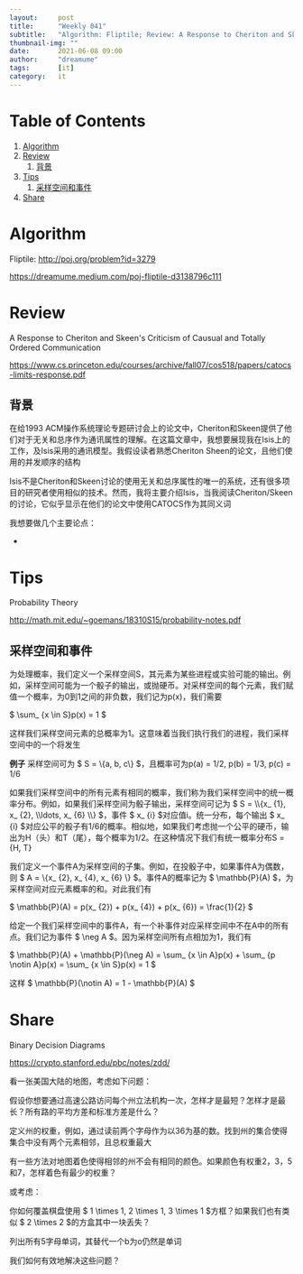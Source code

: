 ```yaml
---
layout:     post
title:      "Weekly 041"
subtitle:   "Algorithm: Fliptile; Review: A Response to Cheriton and Skeen's Criticism of Causual and Totally Ordered Communication; Tips: Probability Theory in Principles of Discrete Applied Mathematics; Share: Binary Decision Diagrams"
thumbnail-img: ""
date:       2021-06-08 09:00
author:     "dreamume"
tags: 		[it]
category:   it
---
```

<head>
    <script src="https://cdn.mathjax.org/mathjax/latest/MathJax.js?config=TeX-AMS-MML_HTMLorMML" type="text/javascript"></script>
    <script type="text/x-mathjax-config">
        MathJax.Hub.Config({
            tex2jax: {
            skipTags: ['script', 'noscript', 'style', 'textarea', 'pre'],
            inlineMath: [['$','$']]
            }
        });
    </script>
</head>

# Table of Contents

1.  [Algorithm](#org5011220)
2.  [Review](#org3706cb2)
    1.  [背景](#org04b7e81)
3.  [Tips](#org9574eb8)
    1.  [采样空间和事件](#org78514ce)
4.  [Share](#org63e202f)


<a id="org5011220"></a>

# Algorithm

Fliptile: <http://poj.org/problem?id=3279>

<https://dreamume.medium.com/poj-fliptile-d3138796c111>


<a id="org3706cb2"></a>

# Review

A Response to Cheriton and Skeen's Criticism of Causual and Totally Ordered Communication

<https://www.cs.princeton.edu/courses/archive/fall07/cos518/papers/catocs-limits-response.pdf>


<a id="org04b7e81"></a>

## 背景

在给1993 ACM操作系统理论专题研讨会上的论文中，Cheriton和Skeen提供了他们对于无关和总序作为通讯属性的理解。在这篇文章中，我想要展现我在Isis上的工作，及Isis采用的通讯模型。我假设读者熟悉Cheriton Sheen的论文，且他们使用的并发顺序的结构

Isis不是Cheriton和Skeen讨论的使用无关和总序属性的唯一的系统，还有很多项目的研究者使用相似的技术。然而，我将主要介绍Isis，当我阅读Cheriton/Skeen的讨论，它似乎显示在他们的论文中使用CATOCS作为其同义词

我想要做几个主要论点：

-   


<a id="org9574eb8"></a>

# Tips

Probability Theory

<http://math.mit.edu/~goemans/18310S15/probability-notes.pdf>


<a id="org78514ce"></a>

## 采样空间和事件

为处理概率，我们定义一个采样空间S，其元素为某些进程或实验可能的输出。例如，采样空间可能为一个骰子的输出，或抛硬币。对采样空间的每个元素，我们赋值一个概率，为0到1之间的非负数，我们记为p(x)，我们需要

$ \\sum_ {x \\in S}p(x) = 1 $

这样我们采样空间元素的总概率为1。这意味着当我们执行我们的进程，我们采样空间中的一个将发生

**例子** 采样空间可为 $ S = \\{a, b, c\\} $，且概率可为p(a) = 1/2, p(b) = 1/3, p(c) = 1/6

如果我们采样空间中的所有元素有相同的概率，我们称为我们采样空间中的统一概率分布。例如，如果我们采样空间为骰子输出，采样空间可记为 $ S = \\\\{x\_ {1}, x\_ {2}, \\\ldots, x\_ {6} \\\\} $，事件 $ x\_ {i} $对应值i。统一分布，每个输出 $ x\_ {i} $对应公平的骰子有1/6的概率。相似地，如果我们考虑抛一个公平的硬币，输出为H（头）和T（尾），每个概率为1/2。在这种情况下我们有统一概率分布S = {H, T}

我们定义一个事件A为采样空间的子集。例如，在投骰子中，如果事件A为偶数，则 $ A = \\{x_ {2}, x_ {4}, x_ {6} \\} $。事件A的概率记为 $ \\mathbb{P}(A) $，为采样空间对应元素概率的和。对此我们有

$ \\mathbb{P}(A) = p(x_ {2}) + p(x_ {4}) + p(x_ {6}) = \\frac{1}{2} $

给定一个我们采样空间中的事件A，有一个补事件对应采样空间中不在A中的所有点。我们记为事件 $ \\neg A $。因为采样空间所有点相加为1，我们有

$ \\mathbb{P}(A) + \\mathbb{P}(\\neg A) = \\sum_ {x \\in A}p(x) + \\sum_ {p \\notin A}p(x) = \\sum_ {x \\in S}p(x) = 1 $

这样 $ \\mathbb{P}(\\notin A) = 1 - \\mathbb{P}(A) $


<a id="org63e202f"></a>

# Share

Binary Decision Diagrams

<https://crypto.stanford.edu/pbc/notes/zdd/>

看一张美国大陆的地图，考虑如下问题：

假设你想要通过高速公路访问每个州立法机构一次，怎样才是最短？怎样才是最长？所有路的平均方差和标准方差是什么？

定义州的权重，例如，通过读前两个字母作为以36为基的数。找到州的集合使得集合中没有两个元素相邻，且总权重最大

有一些方法对地图着色使得相邻的州不会有相同的颜色。如果颜色有权重2，3，5和7，怎样着色有最少的权重？

或考虑：

你如何覆盖棋盘使用 $ 1 \\times 1, 2 \\times 1, 3 \\times 1 $方框？如果我们也有类似 $ 2 \\times 2 $的方盒其中一块丢失？

列出所有5字母单词，其替代一个b为o仍然是单词

我们如何有效地解决这些问题？

